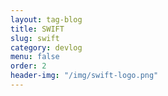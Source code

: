 ```yaml
---
layout: tag-blog
title: SWIFT
slug: swift
category: devlog
menu: false
order: 2
header-img: "/img/swift-logo.png"
---
```

